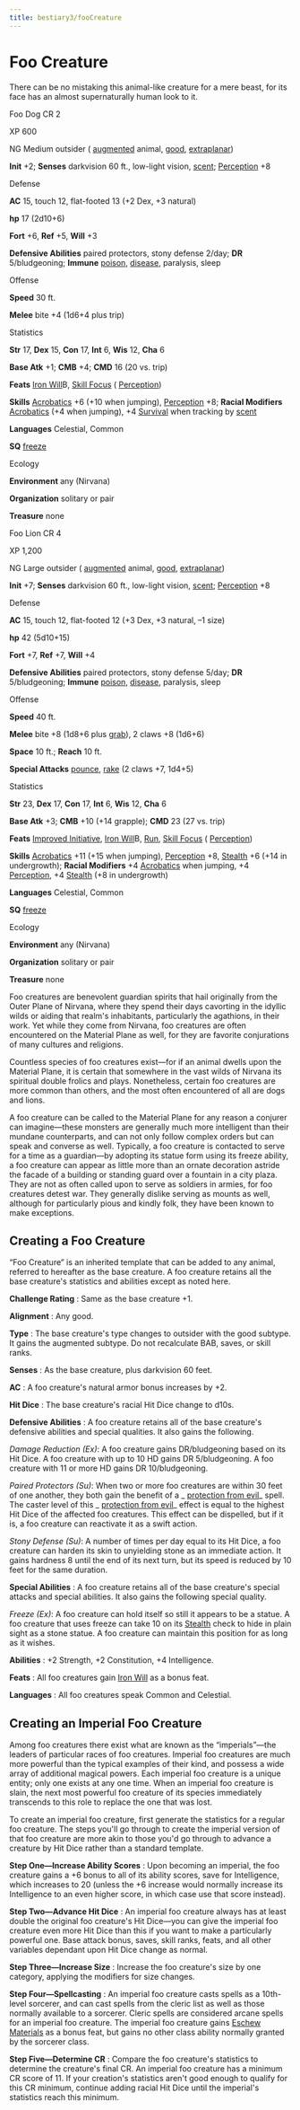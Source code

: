 ```yaml
---
title: bestiary3/fooCreature
---
```

# Foo Creature

There can be no mistaking this animal-like creature for a mere beast, for its face has an almost supernaturally human look to it.

Foo Dog CR 2

XP 600

NG Medium outsider ( [augmented](monster_dir/creatureTypes#_augmented-subtype) animal, [good](monsters/creatureTypes#_good-subtype), [extraplanar](monster_dir/creatureTypes#_extraplanar-subtype))

**Init** +2; **Senses** darkvision 60 ft., low-light vision, [scent](monsters/universalMonsterRules#_scent); [Perception](skill_dir/perception#_perception) +8

Defense

**AC** 15, touch 12, flat-footed 13 (+2 Dex, +3 natural)

**hp** 17 (2d10+6)

**Fort** +6, **Ref** +5, **Will** +3

**Defensive Abilities** paired protectors, stony defense 2/day; **DR** 5/bludgeoning; **Immune** [poison](monster_dir/universalMonsterRules#_poison-(ex-or-su)), [disease](monsters/universalMonsterRules#_disease-(ex-or-su)), paralysis, sleep

Offense

**Speed** 30 ft.

**Melee** bite +4 (1d6+4 plus trip)

Statistics

**Str** 17, **Dex** 15, **Con** 17, **Int** 6, **Wis** 12, **Cha** 6

**Base Atk** +1; **CMB** +4; **CMD** 16 (20 vs. trip)

**Feats** [Iron Will](feats#_iron-will)B, [Skill Focus](feats#_skill-focus) ( [Perception](skill_dir/perception#_perception))

**Skills** [Acrobatics](skills/acrobatics#_acrobatics) +6 (+10 when jumping), [Perception](skill_dir/perception#_perception) +8; **Racial Modifiers** [Acrobatics](skills/acrobatics#_acrobatics) (+4 when jumping), +4 [Survival](skill_dir/survival#_survival) when tracking by [scent](monsters/universalMonsterRules#_scent)

**Languages** Celestial, Common

**SQ** [freeze](monster_dir/universalMonsterRules#_freeze)

Ecology

**Environment** any (Nirvana)

**Organization** solitary or pair

**Treasure** none

Foo Lion CR 4

XP 1,200

NG Large outsider ( [augmented](monsters/creatureTypes#_augmented-subtype) animal, [good](monster_dir/creatureTypes#_good-subtype), [extraplanar](monsters/creatureTypes#_extraplanar-subtype))

**Init** +7; **Senses** darkvision 60 ft., low-light vision, [scent](monster_dir/universalMonsterRules#_scent); [Perception](skills/perception#_perception) +8

Defense

**AC** 15, touch 12, flat-footed 12 (+3 Dex, +3 natural, –1 size)

**hp** 42 (5d10+15)

**Fort** +7, **Ref** +7, **Will** +4

**Defensive Abilities** paired protectors, stony defense 5/day; **DR** 5/bludgeoning; **Immune** [poison](monster_dir/universalMonsterRules#_poison-(ex-or-su)), [disease](monsters/universalMonsterRules#_disease-(ex-or-su)), paralysis, sleep

Offense

**Speed** 40 ft.

**Melee** bite +8 (1d8+6 plus [grab](monster_dir/universalMonsterRules#_grab)), 2 claws +8 (1d6+6)

**Space** 10 ft.; **Reach** 10 ft.

**Special Attacks** [pounce](monsters/universalMonsterRules#_pounce), [rake](monster_dir/universalMonsterRules#_rake) (2 claws +7, 1d4+5)

Statistics

**Str** 23, **Dex** 17, **Con** 17, **Int** 6, **Wis** 12, **Cha** 6

**Base Atk** +3; **CMB** +10 (+14 grapple); **CMD** 23 (27 vs. trip)

**Feats** [Improved Initiative](feats#_improved-initiative), [Iron Will](feats#_iron-will)B, [Run](feats#_run), [Skill Focus](feats#_skill-focus) ( [Perception](skills/perception#_perception))

**Skills** [Acrobatics](skill_dir/acrobatics#_acrobatics) +11 (+15 when jumping), [Perception](skills/perception#_perception) +8, [Stealth](skill_dir/stealth#_stealth) +6 (+14 in undergrowth); **Racial Modifiers** +4 [Acrobatics](skills/acrobatics#_acrobatics) when jumping, +4 [Perception](skill_dir/perception#_perception), +4 [Stealth](skills/stealth#_stealth) (+8 in undergrowth)

**Languages** Celestial, Common

**SQ** [freeze](monster_dir/universalMonsterRules#_freeze)

Ecology

**Environment** any (Nirvana)

**Organization** solitary or pair

**Treasure** none

Foo creatures are benevolent guardian spirits that hail originally from the Outer Plane of Nirvana, where they spend their days cavorting in the idyllic wilds or aiding that realm's inhabitants, particularly the agathions, in their work. Yet while they come from Nirvana, foo creatures are often encountered on the Material Plane as well, for they are favorite conjurations of many cultures and religions.

Countless species of foo creatures exist—for if an animal dwells upon the Material Plane, it is certain that somewhere in the vast wilds of Nirvana its spiritual double frolics and plays. Nonetheless, certain foo creatures are more common than others, and the most often encountered of all are dogs and lions.

A foo creature can be called to the Material Plane for any reason a conjurer can imagine—these monsters are generally much more intelligent than their mundane counterparts, and can not only follow complex orders but can speak and converse as well. Typically, a foo creature is contacted to serve for a time as a guardian—by adopting its statue form using its freeze ability, a foo creature can appear as little more than an ornate decoration astride the facade of a building or standing guard over a fountain in a city plaza. They are not as often called upon to serve as soldiers in armies, for foo creatures detest war. They generally dislike serving as mounts as well, although for particularly pious and kindly folk, they have been known to make exceptions.

## Creating a Foo Creature

“Foo Creature” is an inherited template that can be added to any animal, referred to hereafter as the base creature. A foo creature retains all the base creature's statistics and abilities except as noted here.

**Challenge Rating** : Same as the base creature +1.

**Alignment** : Any good.

**Type** : The base creature's type changes to outsider with the good subtype. It gains the augmented subtype. Do not recalculate BAB, saves, or skill ranks.

**Senses** : As the base creature, plus darkvision 60 feet.

**AC** : A foo creature's natural armor bonus increases by +2.

**Hit Dice** : The base creature's racial Hit Dice change to d10s.

**Defensive Abilities** : A foo creature retains all of the base creature's defensive abilities and special qualities. It also gains the following.

_Damage Reduction (Ex)_: A foo creature gains DR/bludgeoning based on its Hit Dice. A foo creature with up to 10 HD gains DR 5/bludgeoning. A foo creature with 11 or more HD gains DR 10/bludgeoning.

_Paired Protectors (Su)_: When two or more foo creatures are within 30 feet of one another, they both gain the benefit of a _ [protection from evil](spell_dir/protectionFromEvil#_protection-from-evil)_ spell. The caster level of this _ [protection from evil](spells/protectionFromEvil#_protection-from-evil)_ effect is equal to the highest Hit Dice of the affected foo creatures. This effect can be dispelled, but if it is, a foo creature can reactivate it as a swift action.

_Stony Defense (Su)_: A number of times per day equal to its Hit Dice, a foo creature can harden its skin to unyielding stone as an immediate action. It gains hardness 8 until the end of its next turn, but its speed is reduced by 10 feet for the same duration.

**Special Abilities** : A foo creature retains all of the base creature's special attacks and special abilities. It also gains the following special quality.

_Freeze (Ex)_: A foo creature can hold itself so still it appears to be a statue. A foo creature that uses freeze can take 10 on its [Stealth](skill_dir/stealth#_stealth) check to hide in plain sight as a stone statue. A foo creature can maintain this position for as long as it wishes.

**Abilities** : +2 Strength, +2 Constitution, +4 Intelligence.

**Feats** : All foo creatures gain [Iron Will](feats#_iron-will) as a bonus feat.

**Languages** : All foo creatures speak Common and Celestial.

## Creating an Imperial Foo Creature

Among foo creatures there exist what are known as the “imperials”—the leaders of particular races of foo creatures. Imperial foo creatures are much more powerful than the typical examples of their kind, and possess a wide array of additional magical powers. Each imperial foo creature is a unique entity; only one exists at any one time. When an imperial foo creature is slain, the next most powerful foo creature of its species immediately transcends to this role to replace the one that was lost.

To create an imperial foo creature, first generate the statistics for a regular foo creature. The steps you'll go through to create the imperial version of that foo creature are more akin to those you'd go through to advance a creature by Hit Dice rather than a standard template.

**Step One—Increase Ability Scores** : Upon becoming an imperial, the foo creature gains a +6 bonus to all of its ability scores, save for Intelligence, which increases to 20 (unless the +6 increase would normally increase its Intelligence to an even higher score, in which case use that score instead).

**Step Two—Advance Hit Dice** : An imperial foo creature always has at least double the original foo creature's Hit Dice—you can give the imperial foo creature even more Hit Dice than this if you want to make a particularly powerful one. Base attack bonus, saves, skill ranks, feats, and all other variables dependant upon Hit Dice change as normal.

**Step Three—Increase Size** : Increase the foo creature's size by one category, applying the modifiers for size changes.

**Step Four—Spellcasting** : An imperial foo creature casts spells as a 10th-level sorcerer, and can cast spells from the cleric list as well as those normally available to a sorcerer. Cleric spells are considered arcane spells for an imperial foo creature. The imperial foo creature gains [Eschew Materials](feats#_eschew-materials) as a bonus feat, but gains no other class ability normally granted by the sorcerer class.

**Step Five—Determine CR** : Compare the foo creature's statistics to determine the creature's final CR. An imperial foo creature has a minimum CR score of 11. If your creation's statistics aren't good enough to qualify for this CR minimum, continue adding racial Hit Dice until the imperial's statistics reach this minimum.

